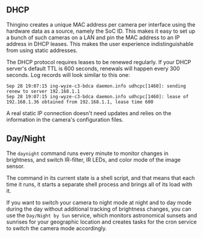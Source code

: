 DHCP
----

Thingino creates a unique MAC address per camera per interface using the
hardware data as a source, namely the SoC ID. This makes it easy to set up a
bunch of such cameras on a LAN and pin the MAC address to an IP address in DHCP
leases. This makes the user experience indistinguishable from using static
addresses.

The DHCP protocol requires leases to be renewed regularly. If your DHCP server's
default TTL is 600 seconds, renewals will happen every 300 seconds. Log records
will look similar to this one:

```
Sep 28 19:07:15 ing-wyze-c3-bdca daemon.info udhcpc[1460]: sending renew to server 192.168.1.1
Sep 28 19:07:15 ing-wyze-c3-bdca daemon.info udhcpc[1460]: lease of 192.168.1.36 obtained from 192.168.1.1, lease time 600
```

A real static IP connection doesn't need updates and relies on the information
in the camera's configuration files.

Day/Night
---------

The `daynight` command runs every minute to monitor changes in brightness,
and switch IR-filter, IR LEDs, and color mode of the image sensor.

The command in its current state is a shell script, and that means that each
time it runs, it starts a separate shell process and brings all of its load
with it.

If you want to switch your camera to night mode at night and to day mode during
the day without additional tracking of brightness changes, you can use the
`Day/Night by Sun` service, which monitors astronomical sunsets and sunrises
for your geographic location and creates tasks for the cron service to switch
the camera mode accordingly.

